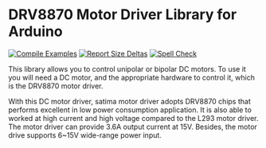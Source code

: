 # DRV8870 Motor Driver Library for Arduino

[![Compile Examples](https://github.com/0x6flab/satima-arduinolibrary/actions/workflows/compile-examples.yml/badge.svg)](https://github.com/0x6flab/satima-arduinolibrary/actions/workflows/compile-examples.yml)
[![Report Size Deltas](https://github.com/0x6flab/satima-arduinolibrary/actions/workflows/report-size-deltas.yml/badge.svg)](https://github.com/0x6flab/satima-arduinolibrary/actions/workflows/report-size-deltas.yml)
[![Spell Check](https://github.com/0x6flab/satima-arduinolibrary/actions/workflows/spell-check.yml/badge.svg)](https://github.com/0x6flab/satima-arduinolibrary/actions/workflows/spell-check.yml)

This library allows you to control unipolar or bipolar DC motors. To use it you will need a DC motor, and the appropriate hardware to control it, which is the DRV8870 motor driver.

With this DC motor driver, satima motor driver adopts DRV8870 chips that performs excellent in low power consumption application. It is also able to worked at high current and high voltage compared to the L293 motor driver. The motor driver can provide 3.6A output current at 15V. Besides, the motor drive supports 6~15V wide-range power input.
